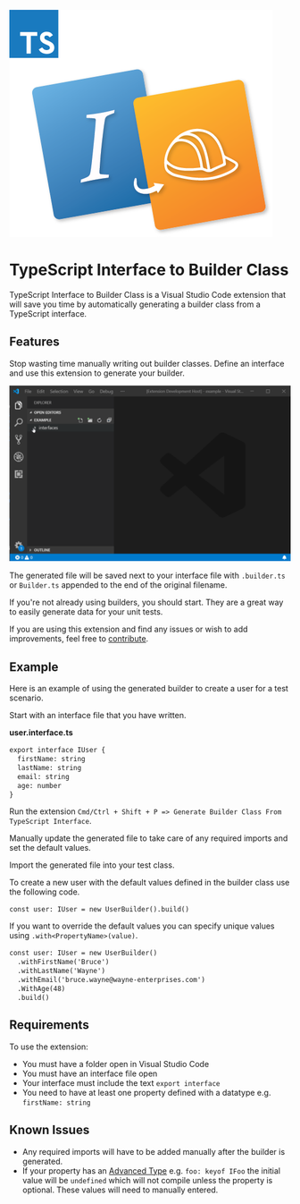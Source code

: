 ![Banner](images/logo.png)

# TypeScript Interface to Builder Class

TypeScript Interface to Builder Class is a Visual Studio Code extension that will save you time by automatically generating a builder class from a TypeScript interface.

## Features

Stop wasting time manually writing out builder classes. Define an interface and use this extension to generate your builder.

![Example](images/example.gif)

The generated file will be saved next to your interface file with `.builder.ts` or `Builder.ts` appended to the end of the original filename.

If you're not already using builders, you should start. They are a great way to easily generate data for your unit tests.

If you are using this extension and find any issues or wish to add improvements, feel free to [contribute](https://github.com/devshop/typescript-interface-to-builder-class).

## Example

Here is an example of using the generated builder to create a user for a test scenario.

Start with an interface file that you have written.

**user.interface.ts**

```
export interface IUser {
  firstName: string
  lastName: string
  email: string
  age: number
}
```

Run the extension `Cmd/Ctrl + Shift + P => Generate Builder Class From TypeScript Interface`.

Manually update the generated file to take care of any required imports and set the default values.

Import the generated file into your test class.

To create a new user with the default values defined in the builder class use the following code.

```
const user: IUser = new UserBuilder().build()
```

If you want to override the default values you can specify unique values using `.with<PropertyName>(value)`.

```
const user: IUser = new UserBuilder()
  .withFirstName('Bruce')
  .withLastName('Wayne')
  .withEmail('bruce.wayne@wayne-enterprises.com')
  .WithAge(48)
  .build()
```

## Requirements

To use the extension:

- You must have a folder open in Visual Studio Code
- You must have an interface file open
- Your interface must include the text `export interface`
- You need to have at least one property defined with a datatype e.g. `firstName: string`

## Known Issues

- Any required imports will have to be added manually after the builder is generated.
- If your property has an [Advanced Type](https://www.typescriptlang.org/docs/handbook/advanced-types.html) e.g. `foo: keyof IFoo` the initial value will be `undefined` which will not compile unless the property is optional. These values will need to manually entered.
